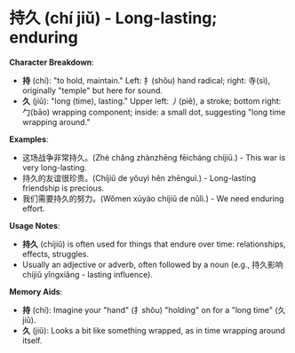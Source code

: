 # **持久 (chí jiǔ) - Long-lasting; enduring**

**Character Breakdown**:  
- **持** (chí): "to hold, maintain." Left: 扌(shǒu) hand radical; right: 寺(sì), originally "temple" but here for sound.  
- **久** (jiǔ): "long (time), lasting." Upper left: 丿(piě), a stroke; bottom right: 勹(bāo) wrapping component; inside: a small dot, suggesting "long time wrapping around."

**Examples**:  
- 这场战争非常持久。(Zhè chǎng zhànzhēng fēicháng chíjiǔ.) - This war is very long-lasting.  
- 持久的友谊很珍贵。(Chíjiǔ de yǒuyì hěn zhēnguì.) - Long-lasting friendship is precious.  
- 我们需要持久的努力。(Wǒmen xūyào chíjiǔ de nǔlì.) - We need enduring effort.

**Usage Notes**:  
- **持久** (chíjiǔ) is often used for things that endure over time: relationships, effects, struggles.  
- Usually an adjective or adverb, often followed by a noun (e.g., 持久影响 chíjiǔ yǐngxiǎng - lasting influence).

**Memory Aids**:  
- **持** (chí): Imagine your "hand" (扌shǒu) "holding" on for a "long time" (久jiǔ).  
- **久** (jiǔ): Looks a bit like something wrapped, as in time wrapping around itself.